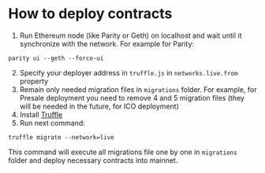 # How to deploy contracts

1. Run Ethereum node (like Parity or Geth) on localhost and wait until it synchronize with the network. For example for Parity:
```
parity ui --geth --force-ui
```
2. Specify your deployer address in `truffle.js` in `networks.live.from` property
3. Remain only needed migration files in `migrations` folder. For example, for Presale deployment you need to remove 4 and 5 migration files (they will be needed in the future, for ICO deployment)
4. Install [Truffle](truffleframework.com)
5. Run next command:
```
truffle migrate --network=live
```

This command will execute all migrations file one by one in `migrations` folder and deploy necessary contracts into mainnet.